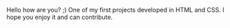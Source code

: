 Hello how are you? ;)
One of my first projects developed in HTML and CSS. 
I hope you enjoy it and can contribute.
